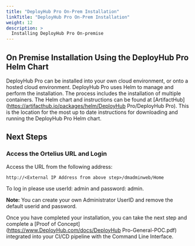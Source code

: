 ```yaml
---
title: "DeployHub Pro On-Prem Installation"
linkTitle: "DeployHub Pro On-Prem Installation"
weight: 12
description: >
  Installing DeployHub Pro On-premise
---
```


## On Premise Installation Using the DeployHub Pro Helm Chart

DeployHub Pro can be installed into your own cloud environment, or onto a hosted cloud environment.  DeployHub Pro uses Helm to manage and perform the installation. The process includes the installation of multiple containers. The Helm chart and instructions can be found at [ArtifactHub](https://artifacthub.io/packages/helm/DeployHub Pro/DeployHub Pro). This is the location for the most up to date instructions for downloading and running the DeployHub Pro Helm chart.

## Next Steps


### Access the Ortelius URL and Login
Access the URL from the following address:
```
http://<External IP Address from above step>/dmadminweb/Home
```
To log in please use userId: admin and password: admin. 

**Note:**
You can create your own Administrator UserID and remove the default userid and password.

Once you have completed your installation, you can take the next step and complete a [Proof of Concept](https://www.DeployHub.com/docs/DeployHub Pro-General-POC.pdf) integrated into your CI/CD pipeline with the Command Line Interface.
